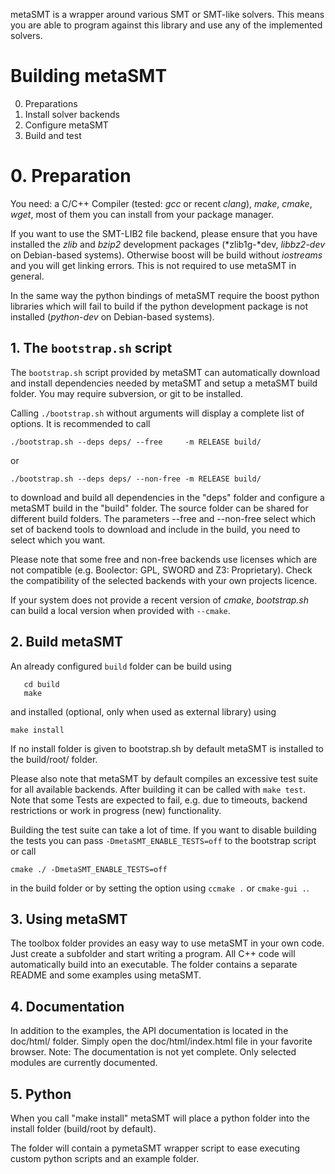 metaSMT is a wrapper around various SMT or SMT-like solvers.
This means you are able to program against this library and use any
of the implemented solvers.

# Building metaSMT

0. Preparations
1. Install solver backends
2. Configure metaSMT
3. Build and test


# 0. Preparation 

You need: a C/C++ Compiler (tested: *gcc* or recent *clang*), *make*, *cmake*, *wget*,
most of them you can install from your package manager.

If you want to use the SMT-LIB2 file backend, please ensure that you have
installed the *zlib* and *bzip2* development packages (*zlib1g-*dev, *libbz2-dev* on
Debian-based systems).  Otherwise boost will be build without *iostreams* and you
will get linking errors. This is not required to use metaSMT in general.

In the same way the python bindings of metaSMT require the boost python
libraries which will fail to build if the python development package is not
installed (*python-dev* on Debian-based systems).

## 1. The `bootstrap.sh` script

The `bootstrap.sh` script provided by metaSMT can automatically download and
install dependencies needed by metaSMT and setup a metaSMT build folder. You
may require subversion, or git to be installed.

Calling `./bootstrap.sh` without arguments will display a complete list of
options. It is recommended to call

 ```
./bootstrap.sh --deps deps/ --free     -m RELEASE build/
```

or

```
./bootstrap.sh --deps deps/ --non-free -m RELEASE build/
```

to download and build all dependencies in the "deps" folder and configure a
metaSMT build in the "build" folder. The source folder can be shared for
different build folders. The parameters --free and --non-free select which
set of backend tools to download and include in the build, you need to select
which you want.

Please note that some free and non-free backends use licenses which
are not compatible (e.g. Boolector: GPL, SWORD and Z3: Proprietary).
Check the compatibility of the selected backends with your own projects
licence.

If your system does not provide a recent version of *cmake*, *bootstrap.sh* can
build a local version when provided with `--cmake`.

## 2. Build metaSMT

An already configured `build` folder can be build using

```
   cd build
   make
```

and installed (optional, only when used as external library) using

  ```make install```

If no install folder is given to bootstrap.sh by default metaSMT is installed
to the build/root/ folder.

Please also note that metaSMT by default compiles an excessive test suite for
all available backends. After building it can be called with `make test`.
Note that some Tests are expected to fail, e.g. due to timeouts, backend
restrictions or work in progress (new) functionality.


Building the test suite can take a lot of time. If you want to disable
building the tests you can  pass `-DmetaSMT_ENABLE_TESTS=off` to the bootstrap
script or call

  ```cmake ./ -DmetaSMT_ENABLE_TESTS=off```

in the build folder or by setting the option using `ccmake .` or
`cmake-gui .`.

## 3. Using metaSMT

The toolbox folder provides an easy way to use metaSMT in your own code.
Just create a subfolder and start writing a program. All C++ code will
automatically build into an executable. The folder contains a separate README
and some examples using metaSMT.

## 4. Documentation

In addition to the examples, the API documentation is located in the doc/html/
folder. Simply open the doc/html/index.html file in your favorite browser.
Note: The documentation is not yet complete. Only selected modules are
currently documented.

##  5. Python

When you call "make install" metaSMT will place a python folder into the
install folder (build/root by default).

The folder will contain a pymetaSMT wrapper script to ease executing custom
python scripts and an example folder.

